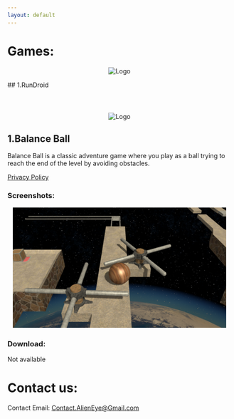 ```yaml
---
layout: default
---
```

# Games:

<p align="center">
  <img class="gameicon" src="https://github.com/M7MOD-S3EED/Alien-Eye-Resources/blob/main/RunDroid/Game%20Icon-Circle-512.png?raw=true" alt="Logo">
</p>
## 1.RunDroid

<p align="center">
        <img style="margin-top: 40px; margins-down: -30px;" width=256 height=256 src="https://github.com/M7MOD-S3EED/Alien-Eye-Resources/blob/main/Alien%20Eye/Logo-Icon-Transparent-White-512.png?raw=true" alt="Logo">

</p>

## 1.Balance Ball

Balance Ball is a classic adventure game where you play as a ball trying to reach the end of the level by avoiding obstacles.

[Privacy Policy](https://m7mods3eed.github.io/Balance-Ball-Privacy-Policy/)


### Screenshots:

<p align="center">
  <img width="480" height="270" src="TEXTURES/BB_SHOT.PNG">
</p>


### Download: 

Not available <ja href=""><imger width="256" height="100" src="TEXTURES/PLAY_BADGE.png"></a>



# Contact us:

Contact Email: Contact.AlienEye@Gmail.com
